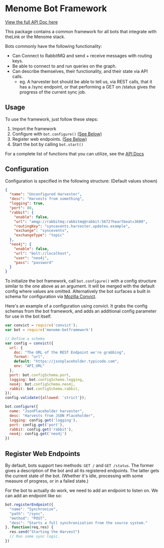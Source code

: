 # Menome Bot Framework

[View the full API Doc here](./API.md)

This package contains a common framework for all bots that integrate with theLink or the Menome stack.

Bots commonly have the following functionality:
* Can Connect to RabbitMQ and send + receive messages with routing keys.
* Be able to connect to and run queries on the graph.
* Can describe themselves, their functionality, and their state via API calls.
  * eg. A harvester bot should be able to tell us, via REST calls, that it has a /sync endpoint, or that performing a GET on /status gives the progress of the current sync job.

## Usage
To use the framework, just follow these steps:

1. Import the framework
2. Configure with `bot.configure()` [(See Below)](#configuration)
3. Register web endpoints. [(See Below)](#register-web-endpoints)
4. Start the bot by calling `bot.start()`

For a complete list of functions that you can utilize, see the [API Docs](./API.md)

## Configuration

Configuration is specified in the following structure: (Default values shown)
```json
{
  "name": "Unconfigured Harvester",
  "desc": "Harvests from something",
  "logging": true,
  "port": 80,
  "rabbit": {
    "enable": false,
    "url": "amqp://rabbitmq:rabbitmq@rabbit:5672?heartbeat=3600",
    "routingKey": "syncevents.harvester.updates.example",
    "exchange": "syncevents",
    "exchangeType": "topic"
  },
  "neo4j": {
    "enable": false,
    "url": "bolt://localhost",
    "user": "neo4j",
    "pass": "password"
  }
}
```

To initialize the bot framework, call `bot.configure()` with a config structure similar to the one above as an argument. It will be merged with the default config where values are omitted. Alternatively the bot surfaces a built in schema for configuration via [Mozilla Convict](https://github.com/mozilla/node-convict). 

Here's an example of a configuration using convict. It grabs the config schemas from the bot framework, and adds an additional config parameter for use in the bot itself.
```javascript
var convict = require('convict');
var bot = require('menome-botframework')

// Define a schema
var config = convict({
  url: {
    doc: "The URL of the REST Endpoint we're grabbing",
    format: "url",
    default: "https://jsonplaceholder.typicode.com",
    env: "API_URL"
  },
  port: bot.configSchema.port,
  logging: bot.configSchema.logging,
  neo4j: bot.configSchema.neo4j,
  rabbit: bot.configSchema.rabbit,
});
config.validate({allowed: 'strict'});

bot.configure({
  name: "JsonPlaceholder harvester",
  desc: "Harvests from JSON Placeholder",
  logging: config.get('logging'),
  port: config.get('port'),
  rabbit: config.get('rabbit'),
  neo4j: config.get('neo4j')
})
```

## Register Web Endpoints

By default, bots support two methods: `GET /` and `GET /status`. The former gives a description of the bot and all its registered endpoints. The latter gets the current state of the bot. (Whether it's idle, processing with some measure of progress, or in a failed state.)

For the bot to actually do work, we need to add an endpoint to listen on. We can add an endpoint like so:

```javascript
bot.registerEndpoint({
  "name": "Synchronize",
  "path": "/sync",
  "method": "POST",
  "desc": "Starts a full synchronization from the source system."
}, function(req,res) {
  res.send("Starting the Harvest")
  // Run some sync logic.
})
```